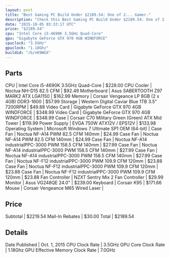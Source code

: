 ```yaml
---
layout: post
title: "Best Gaming PC Build Under $2189.54: One of 2... Gamer."
description: "Check this Best Gaming PC Build Under $2189.54: One of 2... Gamer.. CPU: Intel Core i5-4690K 3.5GHz Quad-Core, CPU Cooler: Noctua NH-D15 82.5 CFM, Motherboard: Asus SABERT"
date: "2015-10-05 03:33:17 UTC"
price: "$2189.54"
cpu: "Intel Core i5-4690K 3.5GHz Quad-Core"
gpu: "Gigabyte GeForce GTX 970 4GB WINDFORCE"
cpuclock: "3.5GHz"
gpuclock: "1.18Ghz"
buildid: "/b/nK9WGX"
---
```


## Parts

CPU | Intel Core i5-4690K 3.5GHz Quad-Core | $228.00
CPU Cooler | Noctua NH-D15 82.5 CFM | $92.49
Motherboard | Asus SABERTOOTH Z97 MARK2 ATX LGA1150 | $162.99
Memory | Corsair Vengeance LP 8GB (2 x 4GB) DDR3-1600 | $57.99
Storage | Western Digital Caviar Blue 1TB 3.5" 7200RPM | $49.88
Video Card | Gigabyte GeForce GTX 970 4GB WINDFORCE | $348.99
Video Card | Gigabyte GeForce GTX 970 4GB WINDFORCE | $348.99
Case | Corsair C70 Military Green (Green) ATX Mid Tower | $119.99
Power Supply | EVGA 750W ATX12V / EPS12V | $133.98
Operating System | Microsoft Windows 7 Ultimate SP1 OEM (64-bit) | 
Case Fan | Noctua NF-A14 PWM 82.5 CFM 140mm | $24.99
Case Fan | Noctua NF-A14 PWM 82.5 CFM 140mm | $24.99
Case Fan | Noctua NF-A14 industrialPPC-3000 PWM 158.5 CFM 140mm | $27.99
Case Fan | Noctua NF-A14 industrialPPC-3000 PWM 158.5 CFM 140mm | $27.99
Case Fan | Noctua NF-A14 industrialPPC-3000 PWM 158.5 CFM 140mm | $27.99
Case Fan | Noctua NF-F12 industrialPPC-3000 PWM 109.9 CFM 120mm | $23.88
Case Fan | Noctua NF-F12 industrialPPC-3000 PWM 109.9 CFM 120mm | $23.88
Case Fan | Noctua NF-F12 industrialPPC-3000 PWM 109.9 CFM 120mm | $23.88
Fan Controller | NZXT Sentry Mix 2 Fan Controller | $29.99
Monitor | Asus VG248QE 24.0" | $239.00
Keyboard | Corsair K95 | $171.66
Mouse | Corsair Vengeance M65 Wired Laser | 

## Price

Subtotal | $2219.54
Mail-In Rebates | $30.00
Total | $2189.54

## Details

Date Published | Oct. 1, 2015
CPU Clock Rate | 3.5GHz
GPU Core Clock Rate | 1.18Ghz
GPU Effective Memory Clock Rate | 7.0GHz